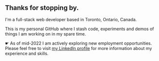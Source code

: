 ## Thanks for stopping by.

I'm a full-stack web developer based in Toronto, Ontario, Canada. 

This is my personal GitHub where I stash code, experiments and demos of things I am working on in my spare time.

&#9755; As of mid-2022 I am actively exploring new employment opportunities. Please feel free to visit [my LinkedIn 
profile](https://www.linkedin.com/in/garyesmith/) for more information about my experience and skills.

